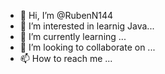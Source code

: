 - 👋 Hi, I’m @RubenN144
- 👀 I’m interested in learnig Java...
- 🌱 I’m currently learning ...
- 💞️ I’m looking to collaborate on ...
- 📫 How to reach me ...

<!---
RubenN144/RubenN144 is a ✨ special ✨ repository because its `README.md` (this file) appears on your GitHub profile.
You can click the Preview link to take a look at your changes.
--->
